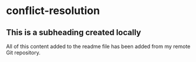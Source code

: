 # conflict-resolution

## This is a subheading created locally

  All of this content added to the readme file has been added from my remote Git repository.
